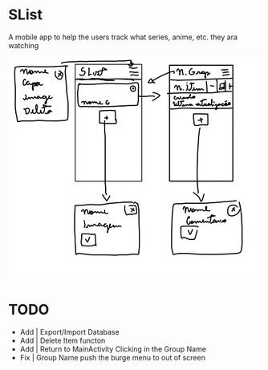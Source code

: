 # SList 

A mobile app to help the users track what series, anime, etc. they ara watching

![Project](./docs/proj.png)

# TODO

- Add | Export/Import Database
- Add | Delete Item functon
- Add | Return to MainActivity Clicking in the Group Name
- Fix | Group Name push the burge menu to out of screen
